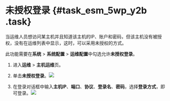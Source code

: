 # 未授权登录 {#task_esm_5wp_y2b .task}

当运维人员想访问某主机并且知道该主机的IP、账户和密码，但该主机没有被授权，没有在运维列表中显示，这时，可以采用未授权的方式。

此功能需要在**系统** \> **系统配置** \> **运维配置**中勾选允许**未授权登录**。

1.  进入**运维** \> **主机运维**页。 
2.  单击**未授权登录**。![](http://static-aliyun-doc.oss-cn-hangzhou.aliyuncs.com/assets/img/18830/153663014810563_zh-CN.png)

 
3.  在登录对话框中输入**主机IP**、**端口**、**协议**、**登录名**、**密码**，选择**登录方式**，即可登录。![](http://static-aliyun-doc.oss-cn-hangzhou.aliyuncs.com/assets/img/18830/153663014810564_zh-CN.png)

 

